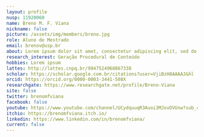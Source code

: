 ```yaml
---
layout: profile
nusp: 11920060
name: Breno M. F. Viana
nickname: false
picture: /assets/img/members/breno.jpg
role: Aluno de Mestrado
email: brenov@usp.br
about: Lorem ipsum dolor sit amet, consectetur adipiscing elit, sed do eiusmod tempor incididunt ut labore et dolore magna aliqua. Vel quam elementum pulvinar etiam. Proin nibh nisl condimentum id venenatis a condimentum vitae. Hac habitasse platea dictumst vestibulum. Nunc congue nisi vitae suscipit tellus mauris a diam. Porttitor massa id neque aliquam vestibulum morbi blandit. Aliquet nec ullamcorper sit amet. Justo nec ultrices dui sapien eget mi proin. Dolor purus non enim praesent elementum. Et ligula ullamcorper malesuada proin libero nunc consequat interdum varius. Volutpat sed cras ornare arcu dui vivamus. Ac odio tempor orci dapibus ultrices in. Suscipit tellus mauris a diam maecenas sed enim ut. Ac auctor augue mauris augue neque gravida in fermentum. Etiam non quam lacus suspendisse faucibus interdum posuere lorem.
research_interest: Geração Procedural de Conteúdo
hobbies: Lorem ipsum
lattes: http://lattes.cnpq.br/9947524968867338
scholar: https://scholar.google.com.br/citations?user=VjiBzH8AAAAJ&hl
orcid: https://orcid.org/0000-0003-3441-508X
researchgate: https://www.researchgate.net/profile/Breno-Viana
site: false
twitter: brenomfviana
facebook: false
youtube: https://www.youtube.com/channel/UCydquuqR3Auoi3MJovDVUnw?sub_confirmation=1
itchio: https://brenomfviana.itch.io/
linkedin: https://www.linkedin.com/in/brenomfviana/
current: false
---
```

